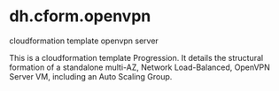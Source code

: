 # dh.cform.openvpn

cloudformation template openvpn server

This is a cloudformation template Progression. It details the structural formation of a standalone multi-AZ, Network Load-Balanced, OpenVPN Server VM, including an Auto Scaling Group.